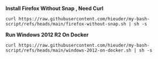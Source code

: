 **Install Firefox Without Snap , Need Curl**

```curl https://raw.githubusercontent.com/hieuder/my-bash-script/refs/heads/main/firefox-without-snap.sh | sh -s```

**Run Windows 2012 R2 On Docker**

```curl https://raw.githubusercontent.com/hieuder/my-bash-script/refs/heads/main/windows-2012-on-docker.sh | sh -s```